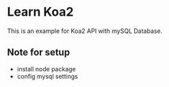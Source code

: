 # Learn Koa2
This is an example for Koa2 API with mySQL Database.

## Note for setup
* install node package
* config mysql settings